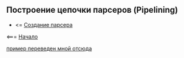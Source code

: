 ## Построение цепочки парсеров (Pipelining)



* <= [Создание парсера](https://github.com/steklopod/LexerParser/blob/master/src/main/resources/docs/p02-Building_Parser.md)

<=== [Начало](https://github.com/steklopod/LexerParser/blob/master/README.md)

[пример переведен мной отсюда](https://enear.github.io/2016/03/31/parser-combinators/)
